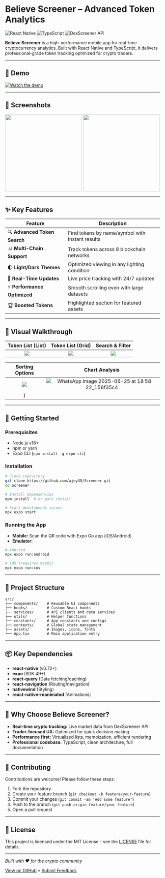 # Believe Screener – Advanced Token Analytics

![React Native](https://img.shields.io/badge/React_Native-61DAFB?logo=react&logoColor=white)
![TypeScript](https://img.shields.io/badge/TypeScript-3178C6?logo=typescript&logoColor=white)
![DexScreener API](https://img.shields.io/badge/DexScreener_API-4A154B?logo=dexscreener&logoColor=white)

**Believe Screener** is a high-performance mobile app for real-time cryptocurrency analytics. Built with React Native and TypeScript, it delivers professional-grade token tracking optimized for crypto traders.

---

## 🎥 Demo

<!-- Add your demo video link below -->
[![Watch the demo](https://img.shields.io/badge/Watch-Demo-FF0000?logo=youtube&logoColor=white)](https://drive.google.com/file/u/1/d/1vgeao41e-Smz1sZU572qLx4-UVCjfMum/view)

---

## 📱 Screenshots

<p align="center">
  <img src="https://github.com/user-attachments/assets/783eae8e-5c94-4ebd-9585-c920a2d6197c" width="250"/>
  <img src="https://github.com/user-attachments/assets/9056e953-f5dd-438d-a168-2cac6f3e0b56" width="250"/>
</p>

---

## ✨ Key Features

| Feature                   | Description                                               |
|---------------------------|----------------------------------------------------------|
| 🔍 **Advanced Token Search** | Find tokens by name/symbol with instant results           |
| 📊 **Multi-Chain Support**   | Track tokens across 8 blockchain networks                |
| 🌓 **Light/Dark Themes**     | Optimized viewing in any lighting condition             |
| 🔄 **Real-Time Updates**     | Live price tracking with 24/7 updates                   |
| ⚡ **Performance Optimized** | Smooth scrolling even with large datasets               |
| 🏆 **Boosted Tokens**        | Highlighted section for featured assets                 |

---

## 📸 Visual Walkthrough

| Token List (List) | Token List (Grid) | Search & Filter |
|:-----------------:|:----------------:|:---------------:|
| ![](https://github.com/user-attachments/assets/7d8219f0-cb01-48a7-8fa5-759be48e5a2b) | ![](https://github.com/user-attachments/assets/abaad3d9-6bd5-420e-9238-acb1db6b66fa) | ![](https://github.com/user-attachments/assets/1f7770fe-896a-4d29-bfd6-ed88403d5b22) |

| Sorting Options | Chart Analysis |
|:---------------:|:---------:|
| ![](https://github.com/user-attachments/assets/727e818f-1e6d-4400-9851-594a315d289b) | ![WhatsApp Image 2025-06-25 at 18 58 22_156f35c4](https://github.com/user-attachments/assets/5332bc7a-2546-4e6b-bbeb-7c454b893795)
) |

---

## 🚀 Getting Started

### Prerequisites

- Node.js v18+
- npm or yarn
- Expo CLI (`npm install -g expo-cli`)

### Installation

```bash
# Clone repository
git clone https://github.com/ajey35/Screener.git
cd Screener

# Install dependencies
npm install  # or yarn install

# Start development server
npx expo start
```

### Running the App

- **Mobile:** Scan the QR code with Expo Go app (iOS/Android)
- **Emulator:**

```bash
# Android
npx expo run:android

# iOS (requires macOS)
npx expo run:ios
```

---

## 🧩 Project Structure

```
src/
├── components/    # Reusable UI components
├── hooks/         # Custom React hooks
├── services/      # API clients and data services
├── utils/         # Helper functions
├── constants/     # App constants and configs
├── contexts/      # Global state management
├── assets/        # Images, icons, fonts
└── App.tsx        # Main application entry
```

---

## 📦 Key Dependencies

- **react-native** (v0.72+)
- **expo** (SDK 49+)
- **react-query** (Data fetching/caching)
- **react-navigation** (Routing/navigation)
- **nativewind** (Styling)
- **react-native-reanimated** (Animations)

---

## 🌟 Why Choose Believe Screener?

- **Real-time crypto tracking:** Live market data from DexScreener API
- **Trader-focused UX:** Optimized for quick decision making
- **Performance first:** Virtualized lists, memoization, efficient rendering
- **Professional codebase:** TypeScript, clean architecture, full documentation

---

## 🤝 Contributing

Contributions are welcome! Please follow these steps:

1. Fork the repository
2. Create your feature branch (`git checkout -b feature/your-feature`)
3. Commit your changes (`git commit -am 'Add some feature'`)
4. Push to the branch (`git push origin feature/your-feature`)
5. Open a pull request

---

## 📄 License

This project is licensed under the MIT License - see the [LICENSE](./LICENSE) file for details.

---

_Built with ❤️ for the crypto community_

[View on GitHub](https://github.com/ajey35/Screener) • [Submit Feedback](https://github.com/ajey35/Screener/issues)
